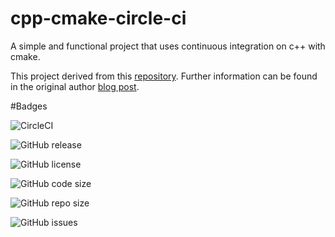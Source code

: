 
# cpp-cmake-circle-ci
A simple and functional project that uses continuous integration on c++ with cmake.

This project derived from this [repository](https://github.com/guilhermepo2/cpp-cmake-circle-ci). Further information can be found in the original author [blog post](http://gueepo.me/blog/simple-ci-for-cpp/).

#Badges

![CircleCI](https://img.shields.io/circleci/build/github/orion434/Unit-Testing-Cpp?style=for-the-badge)

![GitHub release](https://img.shields.io/github/release/orion434/Unit-Testing-Cpp?color=green&style=for-the-badge)

![GitHub license](https://img.shields.io/github/license/orion434/Unit-Testing-Cpp?color=green&style=for-the-badge)

![GitHub code size](https://img.shields.io/github/code-size/orion434/Unit-Testing-Cpp?style=for-the-badge)

![GitHub repo size](https://img.shields.io/github/repo-size/orion434/Unit-Testing-Cpp?style=for-the-badge)

![GitHub issues](https://img.shields.io/github/issues/orion434/Unit-Testing-Cpp?style=for-the-badge)
